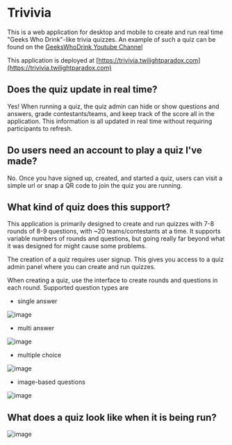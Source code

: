 # Trivivia

This is a web application for desktop and mobile to create and run real time "Geeks Who Drink"-like trivia quizzes.  An example of such a quiz can be found on the [GeeksWhoDrink Youtube Channel](https://www.youtube.com/@geekswhodrink)

This application is deployed at [https://trivivia.twilightparadox.com](https://trivivia.twilightparadox.com)

## Does the quiz update in real time?

Yes!  When running a quiz, the quiz admin can hide or show questions and answers, grade contestants/teams, and keep track of the score all in the application.  This information is all updated in real time without requiring participants to refresh.

## Do users need an account to play a quiz I've made?

No.  Once you have signed up, created, and started a quiz, users can visit a simple url or snap a QR code to join the quiz you are running.

## What kind of quiz does this support?

This application is primarily designed to create and run quizzes with 7-8 rounds of 8-9 questions, with ~20 teams/contestants at a time.  It supports variable numbers of rounds and questions, but going really far beyond what it was designed for might cause some problems.

The creation of a quiz requires user signup.  This gives you access to a quiz admin panel where you can create and run quizzes.

When creating a quiz, use the interface to create rounds and questions in each round.  Supported question types are
  - single answer
    
  ![image](https://github.com/benjamin-t-brown/trivivia/assets/1266353/296ceaae-7684-4aba-bef1-dcc0ae39bda7)

  - multi answer
    
  ![image](https://github.com/benjamin-t-brown/trivivia/assets/1266353/d3e8cc30-1cb9-4df8-9aba-132ff94532c2)

  - multiple choice
    
  ![image](https://github.com/benjamin-t-brown/trivivia/assets/1266353/f7616f69-0c94-4556-97b4-c7c926bf7ad3)


  - image-based questions

  ![image](https://github.com/benjamin-t-brown/trivivia/assets/1266353/7600d1ae-757d-49cd-8e85-e3a3bd051266)

## What does a quiz look like when it is being run?

![image](https://github.com/benjamin-t-brown/trivivia/assets/1266353/41b21040-9aa7-4bc7-bd2c-199e8dd24a09)
